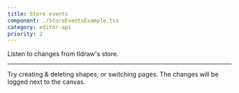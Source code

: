 ```yaml
---
title: Store events
component: ./StoreEventsExample.tsx
category: editor-api
priority: 2
---
```


Listen to changes from tldraw's store.

---

Try creating & deleting shapes, or switching pages. The changes will be logged next to the canvas.
